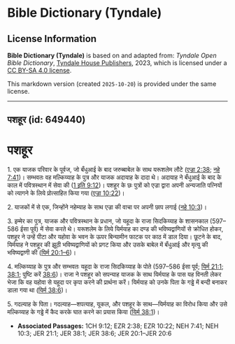 # Bible Dictionary (Tyndale)

## License Information

**Bible Dictionary (Tyndale)** is based on and adapted from: _Tyndale Open Bible Dictionary_, [Tyndale House Publishers](https://tyndaleopenresources.com/), 2023, which is licensed under a [CC BY-SA 4.0 license](https://creativecommons.org/licenses/by-sa/4.0/legalcode.en).

This markdown version (created `2025-10-20`) is provided under the same license.



--------------------------------

## पशहूर (id: 649440)

पशहूर
=====

1\. एक याजक परिवार के पूर्वज, जो बँधुआई के बाद जरुब्बाबेल के साथ यरूशलेम लौटे ([एज्रा 2:38](https://ref.ly/Ezra2:38); [नहे 7:41](https://ref.ly/Neh7:41))। सम्भवतः वह मल्किय्याह के पुत्र और याजक अदायाह के दादा थे। अदायाह ने बँधुआई के बाद के काल में पवित्रस्थान में सेवा की ([1 इति 9:12](https://ref.ly/1Chr9:12))। पशहूर के छः पुत्रों को एज्रा द्वारा अपनी अन्यजाति पत्नियों को त्यागने के लिये प्रोत्साहित किया गया ([एज्रा 10:22](https://ref.ly/Ezra10:22))।

2\. याजकों में से एक, जिन्होंने नहेम्याह के साथ एज्रा की वाचा पर अपनी छाप लगाई ([नहे 10:3](https://ref.ly/Neh10:3))।

3\. इम्मेर का पुत्र, याजक और पवित्रस्थान के प्रधान, जो यहूदा के राजा सिदकिय्याह के शासनकाल (597–586 ईसा पूर्व) में सेवा करते थे। यरूशलेम के लिये यिर्मयाह का दण्ड की भविष्यद्वाणियों से क्रोधित होकर, पशहूर ने उन्हें पीटा और यहोवा के भवन के ऊपर बिन्यामीन फाटक पर काठ में डाल दिया। छूटने के बाद, यिर्मयाह ने पशहूर की झूठी भविष्यद्वाणियों को प्रगट किया और उसके बाबेल में बँधुआई और मृत्यु की भविष्यद्वाणी की ([यिर्म 20:1–6](https://ref.ly/Jer20:1-Jer20:6))।

4\. मल्किय्याह के पुत्र और सम्भवतः यहूदा के राजा सिदकिय्याह के पोते (597–586 ईसा पूर्व; [यिर्म 21:1](https://ref.ly/Jer21:1); [38:1](https://ref.ly/Jer38:1); पुष्टि करें [38:6](https://ref.ly/Jer38:6))। राजा ने पशहूर को सपन्याह याजक के साथ यिर्मयाह के पास यह विनती लेकर भेजा कि वह यहोवा से यहूदा पर कृपा करने की प्रार्थना करें। यिर्मयाह को उनके पिता के गड्ढे में बन्दी बनाकर डाला गया था ([यिर्म 38:6](https://ref.ly/Jer38:6))।

5\. गदल्याह के पिता। गदल्याह—शपत्याह, यूकल, और पशहूर के साथ—यिर्मयाह का विरोध किया और उसे मल्किय्याह के गड्ढे में कैद करके घात करने का प्रयास किया ([यिर्म 38:1](https://ref.ly/Jer38:1))।

* **Associated Passages:** 1CH 9:12; EZR 2:38; EZR 10:22; NEH 7:41; NEH 10:3; JER 21:1; JER 38:1; JER 38:6; JER 20:1–JER 20:6

